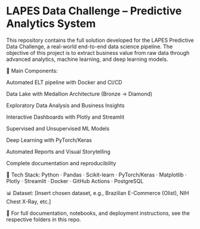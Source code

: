 # LAPES Data Challenge – Predictive Analytics System

This repository contains the full solution developed for the LAPES Predictive Data Challenge, a real-world end-to-end data science pipeline. The objective of this project is to extract business value from raw data through advanced analytics, machine learning, and deep learning models.

🚀 Main Components:

Automated ELT pipeline with Docker and CI/CD

Data Lake with Medallion Architecture (Bronze → Diamond)

Exploratory Data Analysis and Business Insights

Interactive Dashboards with Plotly and Streamlit

Supervised and Unsupervised ML Models

Deep Learning with PyTorch/Keras

Automated Reports and Visual Storytelling

Complete documentation and reproducibility

🧠 Tech Stack:
Python · Pandas · Scikit-learn · PyTorch/Keras · Matplotlib · Plotly · Streamlit · Docker · GitHub Actions · PostgreSQL

📊 Dataset: [Insert chosen dataset, e.g., Brazilian E-Commerce (Olist), NIH Chest X-Ray, etc.]

📁 For full documentation, notebooks, and deployment instructions, see the respective folders in this repo.

